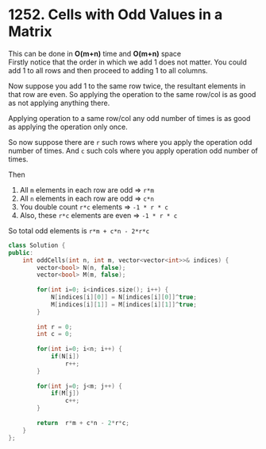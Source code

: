 # 1252. Cells with Odd Values in a Matrix

This can be done in **O\(m+n\)** time and **O\(m+n\)** space  
Firstly notice that the order in which we add 1 does not matter. You could add 1 to all rows and then proceed to adding 1 to all columns.

Now suppose you add 1 to the same row twice, the resultant elements in that row are even. So applying the operation to the same row/col is as good as not applying anything there.

Applying operation to a same row/col any odd number of times is as good as applying the operation only once.

So now suppose there are `r` such rows where you apply the operation odd number of times. And `c` such cols where you apply operation odd number of times.

Then

1. All `m` elements in each row are odd =&gt; `r*m`
2. All `n` elements in each row are odd =&gt; `c*n`
3. You double count `r*c` elements =&gt; `-1 * r * c`
4. Also, these `r*c` elements are even =&gt; `-1 * r * c`

So total odd elements is `r*m + c*n - 2*r*c`

```cpp
class Solution {
public:
    int oddCells(int n, int m, vector<vector<int>>& indices) {
        vector<bool> N(n, false);
        vector<bool> M(m, false);
        
        for(int i=0; i<indices.size(); i++) {
            N[indices[i][0]] = N[indices[i][0]]^true;
            M[indices[i][1]] = M[indices[i][1]]^true;
        }
        
        int r = 0;
        int c = 0;
        
        for(int i=0; i<n; i++) {
            if(N[i])
                r++;
        }
        
        for(int j=0; j<m; j++) {
            if(M[j])
                c++;
        }
        
        return  r*m + c*n - 2*r*c;
    }
};
```

